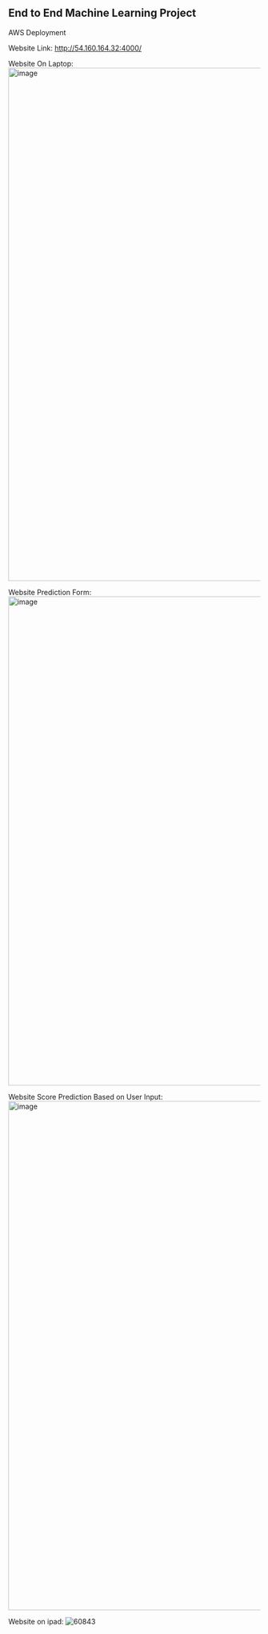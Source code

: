 ## End to End Machine Learning Project

AWS Deployment

Website Link: http://54.160.164.32:4000/

Website On Laptop:
<img width="1905" height="1025" alt="image" src="https://github.com/user-attachments/assets/fdb9a4ba-bf28-4d89-a59e-3c9d6e3e2091" />

Website Prediction Form:
<img width="1890" height="977" alt="image" src="https://github.com/user-attachments/assets/3014dbd1-e402-4c77-857c-0b51b8025b8d" />

Website Score Prediction Based on User Input:
<img width="1903" height="1017" alt="image" src="https://github.com/user-attachments/assets/e8e36df9-20e8-477d-b8da-b84c46e2bf3f" />

Website on ipad:
![60843](https://github.com/user-attachments/assets/00825661-d8f9-4fbb-a4f7-b6db718dfcf1)
